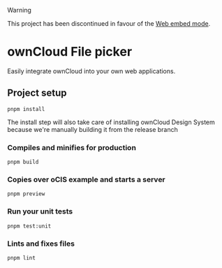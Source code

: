 > [!WARNING]
> This project has been discontinued in favour of the [Web embed mode](https://owncloud.dev/clients/web/embed-mode/).

# ownCloud File picker
Easily integrate ownCloud into your own web applications.

## Project setup
```
pnpm install
```

The install step will also take care of installing ownCloud Design System because we're manually building it from the release branch

### Compiles and minifies for production
```
pnpm build
```

### Copies over oCIS example and starts a server
```
pnpm preview
```

### Run your unit tests
```
pnpm test:unit
```

### Lints and fixes files
```
pnpm lint
```
